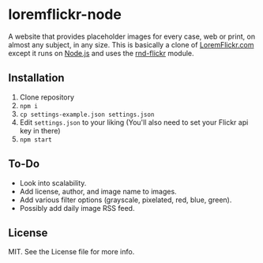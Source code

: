 # loremflickr-node

A website that provides placeholder images for every case, web or print, on almost any subject, in any size. This is basically a clone of [LoremFlickr.com](http://loremflickr.com) except it runs on [Node.js](http://nodejs.org) and uses the [rnd-flickr](https://github.com/kodie/rnd-flickr) module.

## Installation
1. Clone repository
1. `npm i`
1. `cp settings-example.json settings.json`
1. Edit `settings.json` to your liking (You'll also need to set your Flickr api key in there)
1. `npm start`

## To-Do
* Look into scalability.
* Add license, author, and image name to images.
* Add various filter options (grayscale, pixelated, red, blue, green).
* Possibly add daily image RSS feed.

## License
MIT. See the License file for more info.
